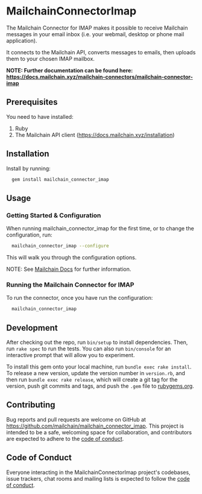 # MailchainConnectorImap

The Mailchain Connector for IMAP makes it possible to receive Mailchain messages in your email inbox (i.e. your webmail, desktop or phone mail application).

It connects to the Mailchain API, converts messages to emails, then uploads them to your chosen IMAP mailbox.

**NOTE: Further documentation can be found here: <https://docs.mailchain.xyz/mailchain-connectors/mailchain-connector-imap>**

## Prerequisites

You need to have installed:

1. Ruby
1. The Mailchain API client (<https://docs.mailchain.xyz/installation>)

## Installation

Install by running:

```sh
  gem install mailchain_connector_imap
```

## Usage

### Getting Started & Configuration

When running mailchain_connector_imap for the first time, or to change the configuration, run:

```sh
  mailchain_connector_imap --configure
```

This will walk you through the configuration options.

NOTE: See [Mailchain Docs](https://docs.mailchain.xyz/mailchain-connectors/mailchain-connector-imap) for further information.

### Running the Mailchain Connector for IMAP

To run the connector, once you have run the configuration:

```sh
  mailchain_connector_imap
```

## Development

After checking out the repo, run `bin/setup` to install dependencies. Then, run `rake spec` to run the tests. You can also run `bin/console` for an interactive prompt that will allow you to experiment.

To install this gem onto your local machine, run `bundle exec rake install`. To release a new version, update the version number in `version.rb`, and then run `bundle exec rake release`, which will create a git tag for the version, push git commits and tags, and push the `.gem` file to [rubygems.org](https://rubygems.org).

## Contributing

Bug reports and pull requests are welcome on GitHub at <https://github.com/mailchain/mailchain_connector_imap>. This project is intended to be a safe, welcoming space for collaboration, and contributors are expected to adhere to the [code of conduct](https://github.com/mailchain/community/blob/master/code-of-conduct.md).

## Code of Conduct

Everyone interacting in the MailchainConnectorImap project's codebases, issue trackers, chat rooms and mailing lists is expected to follow the [code of conduct](https://github.com/mailchain/community/blob/master/code-of-conduct.md).
